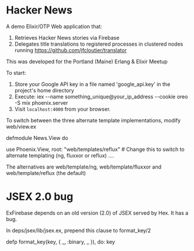 Hacker News
===========

A demo Elixir/OTP Web application that:

1. Retrieves Hacker News stories via Firebase
2. Delegates title translations to registered processes in clustered nodes running https://github.com/jfcloutier/translator

This was developed for the Portland (Maine) Erlang & Elixir Meetup 

To start:

1. Store your Google API key in a file named 'google_api.key' in the project's home directory
2. Execute: iex --name something_unique@your_ip_address --cookie oreo -S mix phoenix.server
3. Visit `localhost:4000` from your browser.


To switch between the three alternate template implementations, modify web/view.ex

defmodule News.View do

  use Phoenix.View, root: "web/templates/reflux" # Change this to switch to alternate templating (ng, fluxxor or reflux)
....

The alternatives are web/template/ng, web/template/fluxxor and web/template/reflux (the default)

JSEX 2.0 bug
============

ExFirebase depends on an old version (2.0) of JSEX served by Hex. It has a bug.

In deps/jsex/lib/jsex.ex, prepend this clause to format_key/2

  defp format_key(key, { _, :binary, _ }), do: key

